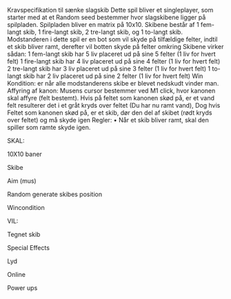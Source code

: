 Kravspecifikation til sænke slagskib
Dette spil bliver et singleplayer, som starter med at et Random seed bestemmer hvor slagskibene ligger på spilpladen. Spilpladen bliver en matrix på 10x10. Skibene består af 1 fem-langt skib, 1 fire-langt skib, 2 tre-langt skib, og 1 to-langt skib. Modstanderen i dette spil er en bot som vil skyde på tilfældige felter, indtil et skib bliver ramt, derefter vil botten skyde på felter omkring
Skibene virker sådan:
1 fem-langt skib har 5 liv placeret ud på sine 5 felter (1 liv for hvert felt)
1 fire-langt skib har 4 liv placeret ud på sine 4 felter (1 liv for hvert felt)
2 tre-langt skib har 3 liv placeret ud på sine 3 felter (1 liv for hvert felt)
1 to-langt skib har 2 liv placeret ud på sine 2 felter (1 liv for hvert felt)
Win Kondition: er når alle modstanderens skibe er blevet nedskudt vinder man.
Affyring af kanon: Musens cursor bestemmer ved M1 click, hvor kanonen skal affyre (felt bestemt).
Hvis på feltet som kanonen skød på, er et vand felt resulterer det i et gråt kryds over feltet (Du har nu ramt vand), Dog hvis Feltet som kanonen skød på, er et skib, dør den del af skibet (rødt kryds over feltet) og må skyde igen
Regler:
•	Når et skib bliver ramt, skal den spiller som ramte skyde igen.



SKAL:	

10X10 baner	

Skibe	

Aim (mus)	

Random generate skibes position
	
Wincondition	



VIL:

Tegnet skib

Special Effects

Lyd

Online

Power ups
